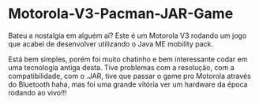 <h1>Motorola-V3-Pacman-JAR-Game</h2>
<p>Bateu a nostalgia em alguém aí? Este é um Motorola V3 rodando um jogo que acabei de desenvolver utilizando o Java ME mobility pack.</p>
<p>Está bem simples, porém foi muito chatinho e bem interessante codar em uma tecnologia antiga desta. Tive problemas com a resolução, com a compatibilidade, com o .JAR, tive que passar o game pro Motorola através do Bluetooth haha, mas foi uma grande vitória ver um hardware da época rodando ao vivo!!!</p>
